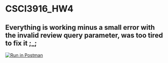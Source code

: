 # CSCI3916_HW4

## Everything is working minus a small error with the invalid review query parameter, was too tired to fix it ;_;

[![Run in Postman](https://run.pstmn.io/button.svg)](https://app.getpostman.com/run-collection/36ec49e04cc2fd690076#?env%5Bhw4%5D=W3sia2V5IjoidXNlcm5hbWUiLCJ2YWx1ZSI6ImN1X3VzZXIiLCJlbmFibGVkIjp0cnVlfSx7ImtleSI6InBhc3N3b3JkIiwidmFsdWUiOiJjdV9ydWxleiIsImVuYWJsZWQiOnRydWV9LHsia2V5IjoidG9rZW4iLCJ2YWx1ZSI6IiIsImVuYWJsZWQiOnRydWV9LHsia2V5IjoibmFtZSIsInZhbHVlIjoiIiwiZW5hYmxlZCI6dHJ1ZX1d)
